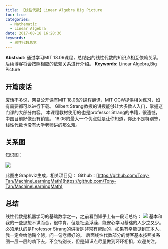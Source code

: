 ```yaml
---
title: 【线性代数】Linear Algebra Big Picture
toc: true
categories:
  - Mathematic
  - Linear Algebra
date: 2017-08-18 16:28:36
keywords:
  - 线性代数总览
---
```

**Abstract:** 通过学习MIT 18.06课程，总结出的线性代数的知识点相互依赖关系，后续博客将会按照相应的依赖关系进行介绍。
**Keywords:** Linear Algebra,Big Picture
<!--more-->



## 开篇废话
废话不多说，网易公开课有MIT 18.06的课程翻译，MIT OCW提供相关练习，如有需要都可以进行下载。
Gilbert Strang教授的讲授能够让大多数人入门，掌握这门课的大部分内容。
本课程教材使用的也是professor Strang的书籍，很遗憾，中国目前好像没有销售。
18.06的最大一个优点就是让你知道，你还不是特别笨，线性代数也没有大学老师讲的那么难。

## 关系图
知识图：

![](https://raw.githubusercontent.com/Tony-Tan/MachineLearningMath/master/LinearAlgebra.png)

此图由Graphviz生成，相关项目见：
Github：[https://github.com/Tony-Tan/MachineLearningMath](https://github.com/Tony-Tan/MachineLearningMath)

## 总结
线性代数是机器学习的基础数学之一，之前看到知乎上有一段话总结：
![](https://tony4ai-1251394096.cos.ap-hongkong.myqcloud.com/blog_images/Math-Linear_Algebra_big_picture/zhihu.png)
基本和我的一些思想不谋而合，很中肯，但是社会浮躁，能安心学习基础的人少之又少。
必须承认的是Professor Strang的讲授是非常有帮助的，如果有幸能见到其本人，我一定会给他鞠个躬，问一句老师好的。
后面线性代数部分的博客基本按照关系图一层一层的啃下去，不会特别长，但是知识点尽量做到环环相扣，欢迎关注。
